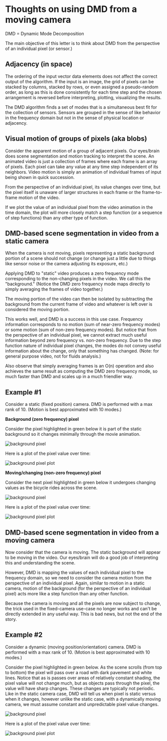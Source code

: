 # Thoughts on using DMD from a moving camera

DMD = Dynamic Mode Decomposition

The main objective of this letter is to think about DMD from the
perspective of an individual pixel (or sensor.)

## Adjacency (in space)

The ordering of the input vector data elements does not affect the
correct output of the algorithm.  If the input is an image, the grid
of pixels can be stacked by columns, stacked by rows, or even assigned
a pseudo-random order, as long as this is done consistently for each
time step and the chosen arrangement is reversed before interpreting,
plotting, visualizing the results.

The DMD algorithm finds a set of modes that is a simultaneous best fit
for the collection of sensors.  Sensors are grouped in the sense of
like behavior in the frequency domain but not in the sense of physical
location or adjacency.

## Visual motion of groups of pixels (aka blobs)

Consider the apparent motion of a group of adjacent pixels.  Our
eyes/brain does scene segmentation and motion tracking to interpret
the scene.  An animated video is just a collection of frames where
each frame is an array of pixels.  Each pixel can take any value at
any time step independent of its neighbors.  Video motion is simply an
animation of individual frames of input being shown in quick
succession.

From the perspective of an individual pixel, its value changes over
time, but the pixel itself is unaware of larger structures in each
frame or the frame-to-frame motion of the video.

If we plot the value of an individual pixel from the video animation
in the time domain, the plot will more closely match a step function
(or a sequence of step functions) than any other type of function.

## DMD-based scene segmentation in video from a static camera

When the camera is not moving, pixels representing a static background
portion of a scene should not change (or change just a little due to
things like sensor noise or the camera adjusting its exposure, etc.)

Applying DMD to "static" video produces a zero frequency mode
corresponding to the non-changing pixels in the video.  We call this
the "background."  (Notice the DMD zero frequency mode maps directly
to simply averaging the frames of video together.)

The moving portion of the video can then be isolated by subtracting
the background from the current frame of video and whatever is left
over is considered the moving portion.

This works well, and DMD is a success in this use case.  Frequency
information corresponds to no motion (sum of near-zero frequency
modes) or some motion (sum of non-zero frequency modes).  But notice
that from the perspective of an individual pixel, we cannot extract
much useful information beyond zero frequency vs. non-zero frequency.
Due to the step function nature of individual pixel changes, the modes
do not convey useful information about the change, only that something
has changed.  (Note: for general purpose video, not for fluids
analysis.)

Also observe that simply averaging frames is an O(n) operation and also
achieves the same result as computing the DMD zero frequency mode, so
much faster than DMD and scales up in a much friendlier way.

## Example #1

Consider a static (fixed position) camera.  DMD is performed with a
max rank of 10.  (Motion is best approximated with 10 modes.)

**Background (zero frequency) pixel**

Consider the pixel highlighted in green below it is part of the static
background so it changes minimally through the movie animation.

![background pixel](./static-pixel-selected.png)

Here is a plot of the pixel value over time:

![background pixel plot](./static-pixel-plot.png)

**Moving/changing (non-zero frequency) pixel**

Consider the next pixel highlighted in green below it undergoes changing values as the bicycle rides across the scene.

![background pixel](./changing-pixel-selected.png)

Here is a plot of the pixel value over time:

![background pixel plot](./changing-pixel-plot.png)


## DMD-based scene segmentation in video from a moving camera

Now consider that the camera is moving.  The static background will
appear to be moving in the video.  Our eyes/brain will do a good job
of interpreting this and understanding the scene.

However, DMD is mapping the values of each individual pixel to the
frequency domain, so we need to consider the camera motion from the
perspective of an individual pixel.  Again, similar to motion in a
static camera, motion of the background (for the perspective of an
individual pixel) acts more like a step function than any other
function.

Because the camera is moving and all the pixels are now subject to
change, the trick used in the fixed-camera use-case no longer works
and can't be directly extended in any useful way.  This is bad news,
but not the end of the story.

## Example #2

Consider a dynamic (moving position/orientation) camera.  DMD is
performed with a max rank of 10.  (Motion is best approximated with 10
modes.)

Consider the pixel highlighted in green below.  As the scene scrolls
(from top to bottom) the pixel will pass over a road with dark
pavement and white lines.  Notice that as is passes over areas of
relatively constant shading, the pixel value will not change much, but
as objects pass through the pixel, the value will have sharp changes.
These changes are typically not periodic.  Like in the static camera
case, DMD will tell us when pixel is static versus when it changes,
however unlike the static case, with a dynamically moving camera, we
must assume constant and unpredictable pixel value changes.

![background pixel](./dynamic-pixel-selected.png)

Here is a plot of the pixel value over time:

![background pixel plot](./dynamic-pixel-plot.png)
